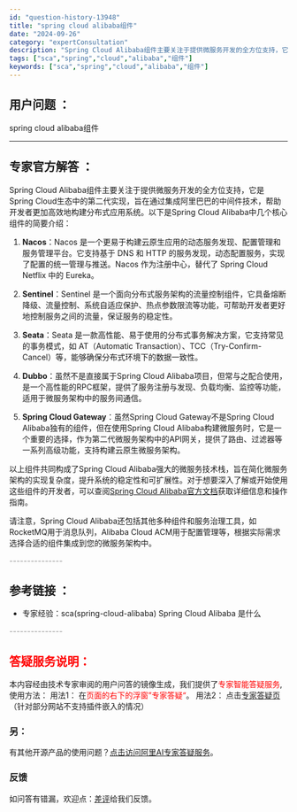 ```yaml
---
id: "question-history-13948"
title: "spring cloud alibaba组件"
date: "2024-09-26"
category: "expertConsultation"
description: "Spring Cloud Alibaba组件主要关注于提供微服务开发的全方位支持，它是Spring Cloud生态中的第二代实现，旨在通过集成阿里巴巴的中间件技术，帮助开发者更加高效地构建分布式应用系统。以下是Spring Cloud Alibaba中几个核心组件的简要介绍：1. **Nacos**"
tags: ["sca","spring","cloud","alibaba","组件"]
keywords: ["sca","spring","cloud","alibaba","组件"]
---
```


## 用户问题 ： 
 spring cloud alibaba组件  

---------------
## 专家官方解答 ：

Spring Cloud Alibaba组件主要关注于提供微服务开发的全方位支持，它是Spring Cloud生态中的第二代实现，旨在通过集成阿里巴巴的中间件技术，帮助开发者更加高效地构建分布式应用系统。以下是Spring Cloud Alibaba中几个核心组件的简要介绍：

1. **Nacos**：Nacos 是一个更易于构建云原生应用的动态服务发现、配置管理和服务管理平台。它支持基于 DNS 和 HTTP 的服务发现，动态配置服务，实现了配置的统一管理与推送。Nacos 作为注册中心，替代了 Spring Cloud Netflix 中的 Eureka。

2. **Sentinel**：Sentinel 是一个面向分布式服务架构的流量控制组件，它具备熔断降级、流量控制、系统自适应保护、热点参数限流等功能，可帮助开发者更好地控制服务之间的流量，保证服务的稳定性。

3. **Seata**：Seata 是一款高性能、易于使用的分布式事务解决方案，它支持常见的事务模式，如 AT（Automatic Transaction）、TCC（Try-Confirm-Cancel）等，能够确保分布式环境下的数据一致性。

4. **Dubbo**：虽然不是直接属于Spring Cloud Alibaba项目，但常与之配合使用，是一个高性能的RPC框架，提供了服务注册与发现、负载均衡、监控等功能，适用于微服务架构中的服务间通信。

5. **Spring Cloud Gateway**：虽然Spring Cloud Gateway不是Spring Cloud Alibaba独有的组件，但在使用Spring Cloud Alibaba构建微服务时，它是一个重要的选择，作为第二代微服务架构中的API网关，提供了路由、过滤器等一系列高级功能，支持构建云原生微服务架构。

以上组件共同构成了Spring Cloud Alibaba强大的微服务技术栈，旨在简化微服务架构的实现复杂度，提升系统的稳定性和可扩展性。对于想要深入了解或开始使用这些组件的开发者，可以查阅[Spring Cloud Alibaba官方文档](https://github.com/spring-cloud-incubator/spring-cloud-alibaba)获取详细信息和操作指南。

请注意，Spring Cloud Alibaba还包括其他多种组件和服务治理工具，如RocketMQ用于消息队列，Alibaba Cloud ACM用于配置管理等，根据实际需求选择合适的组件集成到您的微服务架构中。


<font color="#949494">---------------</font> 


## 参考链接 ：

* 专家经验：sca(spring-cloud-alibaba) Spring Cloud Alibaba 是什么 


 <font color="#949494">---------------</font> 
 


## <font color="#FF0000">答疑服务说明：</font> 

本内容经由技术专家审阅的用户问答的镜像生成，我们提供了<font color="#FF0000">专家智能答疑服务</font>,使用方法：
用法1： 在<font color="#FF0000">页面的右下的浮窗”专家答疑“</font>。
用法2： 点击[专家答疑页](https://answer.opensource.alibaba.com/docs/intro)（针对部分网站不支持插件嵌入的情况）
### 另：


有其他开源产品的使用问题？[点击访问阿里AI专家答疑服务](https://answer.opensource.alibaba.com/docs/intro)。
### 反馈
如问答有错漏，欢迎点：[差评](https://ai.nacos.io/user/feedbackByEnhancerGradePOJOID?enhancerGradePOJOId=17051)给我们反馈。
